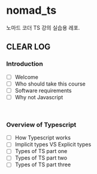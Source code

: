 # nomad_ts

노마드 코더 TS 강의 실습용 레포.

## CLEAR LOG

### Introduction

- [ ] Welcome
- [ ] Who should take this course
- [ ] Software requirements
- [ ] Why not Javascript

<br />

### Overview of Typescript

- [ ] How Typescript works
- [ ] Implicit types VS Explicit types
- [ ] Types of TS part one
- [ ] Types of TS part two
- [ ] Types of TS part three

<br />

